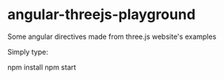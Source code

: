 # angular-threejs-playground
Some angular directives made from three.js website's examples

Simply type:

 npm install
 npm start